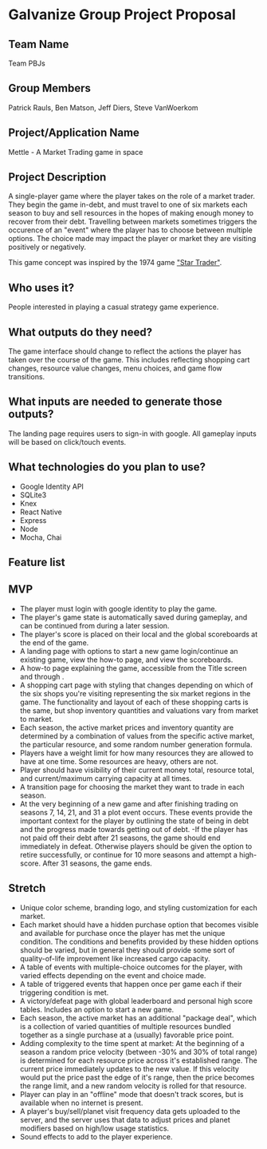 # Galvanize Group Project Proposal



## Team Name

Team PBJs

## Group Members
Patrick Rauls, Ben Matson, Jeff Diers, Steve VanWoerkom

## Project/Application Name

Mettle - A Market Trading game in space

## Project Description

A single-player game where the player takes on the role of a market trader. They begin the game in-debt, and must travel to one of six markets each season to buy and sell resources in the hopes of making enough money to recover from their debt. Travelling between markets sometimes triggers the occurence of an "event" where the player has to choose between multiple options. The choice made may impact the player or market they are visiting positively or negatively.

This game concept was inspired by the 1974 game ["Star Trader"](https://en.wikipedia.org/wiki/Star_Trader).

## Who uses it?

People interested in playing a casual strategy game experience.

## What outputs do they need?

The game interface should change to reflect the actions the player has taken over the course of the game. This includes reflecting shopping cart changes, resource value changes, menu choices, and game flow transitions.

## What inputs are needed to generate those outputs?

The landing page requires users to sign-in with google. All gameplay inputs will be based on click/touch events.

## What technologies do you plan to use?

- Google Identity API
- SQLite3
- Knex
- React Native
- Express
- Node
- Mocha, Chai

## Feature list

## MVP

- The player must login with google identity to play the game.
- The player's game state is automatically saved during gameplay, and can be continued from during a later session.
- The player's score is placed on their local and the global scoreboards at the end of the game.
- A landing page with options to start a new game login/continue an existing game, view the how-to page, and view the scoreboards.
- A how-to page explaining the game, accessible from the Title screen and through .
- A shopping cart page with styling that changes depending on which of the six shops you're visiting representing the six market regions in the game. The functionality and layout of each of these shopping carts is the same, but shop inventory quantities and valuations vary from market to market.
- Each season, the active market prices and inventory quantity are determined by a combination of values from the specific active market, the particular resource, and some random number generation formula.
- Players have a weight limit for how many resources they are allowed to have at one time. Some resources are heavy, others are not.
- Player should have visibility of their current money total, resource total, and current/maximum carrying capacity at all times.
- A transition page for choosing the market they want to trade in each season.
- At the very beginning of a new game and after finishing trading on seasons 7, 14, 21, and 31 a plot event occurs. These events provide the important context for the player by outlining the state of being in debt and the progress made towards getting out of debt.
-If the player has not paid off their debt after 21 seasons, the game should end immediately in defeat. Otherwise players should be given the option to retire successfully, or continue for 10 more seasons and attempt a high-score. After 31 seasons, the game ends.

## Stretch

- Unique color scheme, branding logo, and styling customization for each market.
- Each market should have a hidden purchase option that becomes visible and available for purchase once the player has met the unique condition. The conditions and benefits provided by these hidden options should be varied, but in general they should provide some sort of quality-of-life improvement like increased cargo capacity.
- A table of events with multiple-choice outcomes for the player, with varied effects depending on the event and choice made.
- A table of triggered events that happen once per game each if their triggering condition is met.
- A victory/defeat page with global leaderboard and personal high score tables. Includes an option to start a new game.
- Each season, the active market has an additional "package deal", which is a collection of varied quantities of multiple resources bundled together as a single purchase at a (usually) favorable price point.
- Adding complexity to the time spent at market: At the beginning of a season a random price velocity (between -30% and 30% of total range) is determined for each resource price across it's established range. The current price immediately updates to the new value. If this velocity would put the price past the edge of it's range, then the price becomes the range limit, and a new random velocity is rolled for that resource.
- Player can play in an "offline" mode that doesn't track scores, but is available when no internet is present.
- A player's buy/sell/planet visit frequency data gets uploaded to the server, and the server uses that data to adjust prices and planet modifiers based on high/low usage statistics.
- Sound effects to add to the player experience.
